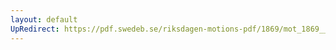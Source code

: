 ```yaml
---
layout: default
UpRedirect: https://pdf.swedeb.se/riksdagen-motions-pdf/1869/mot_1869__ak__00106/mot_1869__ak__00106_002.pdf
---
```

